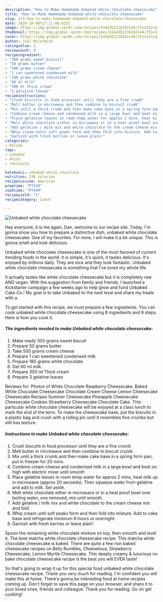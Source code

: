 ```yaml
---
description: "How to Make Homemade Unbaked white chocolate cheesecake"
title: "How to Make Homemade Unbaked white chocolate cheesecake"
slug: 473-how-to-make-homemade-unbaked-white-chocolate-cheesecake
date: 2020-10-08T17:11:08.622Z
image: https://img-global.cpcdn.com/recipes/6164361216262144/751x532cq70/unbaked-white-chocolate-cheesecake-recipe-main-photo.jpg
thumbnail: https://img-global.cpcdn.com/recipes/6164361216262144/751x532cq70/unbaked-white-chocolate-cheesecake-recipe-main-photo.jpg
cover: https://img-global.cpcdn.com/recipes/6164361216262144/751x532cq70/unbaked-white-chocolate-cheesecake-recipe-main-photo.jpg
author: Joel McCormick
ratingvalue: 3
reviewcount: 9
recipeingredient:
- "300 grams sweet biscuit"
- "50 grams butter"
- "500 grams cream cheese"
- "1 can sweetened condensed milk"
- "180 grams white chocolate"
- "60 ml milk"
- "300 ml Thick cream"
- "3 gelatine leaves"
recipeinstructions:
- "Crush biscuits in food processor until they are a fine crumb"
- "Melt butter in microwave and then combine to biscuit crumb"
- "Mix until a thick crumb and then make cake base in a spring form pan, put in freezer for 20 mins."
- "Combine cream cheese and condensed milk in a large bowl and beat on high with electric mixer until smooth"
- "Place gelatine leaves in room temp water for approx 2 mins, heat milk up in microwave (approx 20 seconds). Then squeeze water from gelatine and add to milk. Set aside."
- "Melt white chocolate either in microwave or in a heat proof bowl over boiling water, one removed, mix until smooth."
- "Add gelatine / milk mix and white chocolate to the cream cheese mix and fold."
- "Whip cream until soft peaks form and then fold into mixture. Add to cake base and refrigerate minimum 6 hours or overnight."
- "Garnish with fresh berries or leave plain!"
categories:
- Recipe
tags:
- unbaked
- white
- chocolate

katakunci: unbaked white chocolate 
nutrition: 238 calories
recipecuisine: American
preptime: "PT31M"
cooktime: "PT44M"
recipeyield: "1"
recipecategory: Lunch

---
```



![Unbaked white chocolate cheesecake](https://img-global.cpcdn.com/recipes/6164361216262144/751x532cq70/unbaked-white-chocolate-cheesecake-recipe-main-photo.jpg)

Hey everyone, it is me again, Dan, welcome to our recipe site. Today, I'm gonna show you how to prepare a distinctive dish, unbaked white chocolate cheesecake. One of my favorites. For mine, I will make it a bit unique. This is gonna smell and look delicious.

Unbaked white chocolate cheesecake is one of the most favored of current trending foods in the world. It is simple, it's quick, it tastes delicious. It's enjoyed by millions daily. They are nice and they look fantastic. Unbaked white chocolate cheesecake is something that I've loved my whole life.

It actually tastes like white chocolate cheesecake but it is completely raw AND vegan. With the suggestion from family and friends, I launched a Kickstarter campaign a few weeks ago to help grow and fund Unbaked Cake Co.! My goal is to take Unbaked to the next level and share my treats with a.


To get started with this recipe, we must prepare a few ingredients. You can cook unbaked white chocolate cheesecake using 8 ingredients and 9 steps. Here is how you cook it.

<!--inarticleads1-->

##### The ingredients needed to make Unbaked white chocolate cheesecake:

1. Make ready 300 grams sweet biscuit
1. Prepare 50 grams butter
1. Take 500 grams cream cheese
1. Prepare 1 can sweetened condensed milk
1. Prepare 180 grams white chocolate
1. Get 60 ml milk
1. Prepare 300 ml Thick cream
1. Prepare 3 gelatine leaves


Reviews for: Photos of White Chocolate Raspberry Cheesecake. Baked White Chocolate Cheesecake Chocolate Cream Cheese Lemon Cheesecake Cheesecake Recipes Summer Cheesecake Pineapple Cheesecake Cheesecake Cookies Strawberry Cheesecake Chocolate Cake. This particular white chocolate cheesecake will be enjoyed at a class lunch to mark the end of the term. To make the cheesecake base, put the biscuits in a plastic bag and crush with a rolling pin until it resembles fine crumbs but still has texture. 

<!--inarticleads2-->

##### Instructions to make Unbaked white chocolate cheesecake:

1. Crush biscuits in food processor until they are a fine crumb
1. Melt butter in microwave and then combine to biscuit crumb
1. Mix until a thick crumb and then make cake base in a spring form pan, put in freezer for 20 mins.
1. Combine cream cheese and condensed milk in a large bowl and beat on high with electric mixer until smooth
1. Place gelatine leaves in room temp water for approx 2 mins, heat milk up in microwave (approx 20 seconds). Then squeeze water from gelatine and add to milk. Set aside.
1. Melt white chocolate either in microwave or in a heat proof bowl over boiling water, one removed, mix until smooth.
1. Add gelatine / milk mix and white chocolate to the cream cheese mix and fold.
1. Whip cream until soft peaks form and then fold into mixture. Add to cake base and refrigerate minimum 6 hours or overnight.
1. Garnish with fresh berries or leave plain!


Spoon the remaining white chocolate mixture on top, then smooth and level it. The best matcha white chocolate cheesecake recipe. This matcha white chocolate cheesecake is baked. There are quite a few non baked cheesecake recipes on Belly Rumbles, Cheeselova, Strawberry Cheesecake, Lemon Myrtle Cheesecake. This deeply creamy &amp; luxurious no bake chocolate cheesecake recipe is the best you will EVER taste! 

So that's going to wrap it up for this special food unbaked white chocolate cheesecake recipe. Thank you very much for reading. I'm confident you will make this at home. There's gonna be interesting food at home recipes coming up. Don't forget to save this page on your browser, and share it to your loved ones, friends and colleague. Thank you for reading. Go on get cooking!
